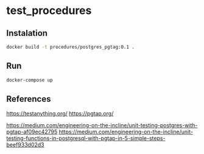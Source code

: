 # test_procedures

## Instalation

```sh
docker build -t procedures/postgres_pgtag:0.1 .
```
## Run

```sh
docker-compose up
```


## References
https://testanything.org/
https://pgtap.org/


https://medium.com/engineering-on-the-incline/unit-testing-postgres-with-pgtap-af09ec42795
https://medium.com/engineering-on-the-incline/unit-testing-functions-in-postgresql-with-pgtap-in-5-simple-steps-beef933d02d3
